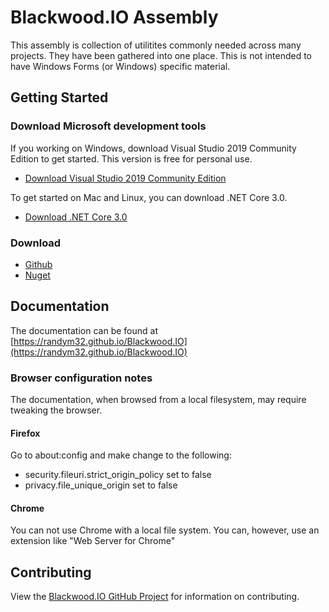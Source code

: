 # Blackwood.IO Assembly

This assembly is collection of utilitites commonly needed across many projects.
They have been gathered into one place.  This is not intended to have Windows
Forms (or Windows) specific material. 


## Getting Started

### Download Microsoft development tools

If you working on Windows, download Visual Studio 2019 Community Edition to get started.  This version is free for personal use.
* [Download Visual Studio 2019 Community Edition](https://visualstudio.microsoft.com/thank-you-downloading-visual-studio/?sku=Community)

To get started on Mac and Linux, you can download .NET Core 3.0.  
* [Download .NET Core 3.0](https://dotnet.microsoft.com/download/dotnet-core/3.0)


### Download
* [Github](https://github.com/randym32/Blackwood.IO)
* [Nuget](https://www.nuget.org/packages/Blackwood.IO/)


## Documentation
The documentation can be found at [https://randym32.github.io/Blackwood.IO](https://randym32.github.io/Blackwood.IO)

### Browser configuration notes
The documentation, when browsed from a local filesystem, may require tweaking
the browser.

#### Firefox
Go to about:config and make change to the following:
* security.fileuri.strict_origin_policy set to false
* privacy.file_unique_origin  set to false

#### Chrome
You can not use Chrome with a local file system.  You can, however, use an extension
like "Web Server for Chrome"

## Contributing
View the [Blackwood.IO GitHub Project](https://github.com/randym32/Blackwood.IO)
for information on contributing.

